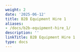 ```yaml
---
weight: 2
date: '2025-06-12'
title: B2B Equipment Hire 1
aliases:
- /docs/b2b-equipment-hire_1/
description: ''
linkTitle: B2B Equipment Hire 1
type: docs
---
```


